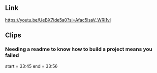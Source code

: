 ## Link
https://youtu.be/UeBX7Ide5a0?si=Afac5IsaV_WRi1vI

## Clips

### Needing a readme to know how to build a project means you failed
start = 33:45
end = 33:56

